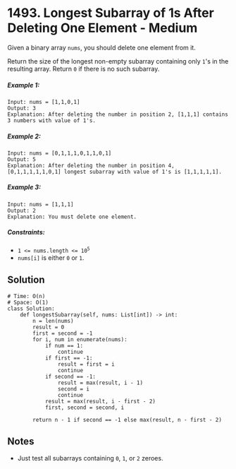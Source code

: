 # 1493. Longest Subarray of 1s After Deleting One Element - Medium

Given a binary array `nums`, you should delete one element from it.

Return the size of the longest non-empty subarray containing only `1`'s in the resulting array. Return `0` if there is no such subarray.

##### Example 1:

```
Input: nums = [1,1,0,1]
Output: 3
Explanation: After deleting the number in position 2, [1,1,1] contains 3 numbers with value of 1's.
```

##### Example 2:

```
Input: nums = [0,1,1,1,0,1,1,0,1]
Output: 5
Explanation: After deleting the number in position 4, [0,1,1,1,1,1,0,1] longest subarray with value of 1's is [1,1,1,1,1].
```

##### Example 3:

```
Input: nums = [1,1,1]
Output: 2
Explanation: You must delete one element.
```

##### Constraints:

- <code>1 <= nums.length <= 10<sup>5</sup></code>
- `nums[i]` is either `0` or `1`.

## Solution

```
# Time: O(n)
# Space: O(1)
class Solution:
    def longestSubarray(self, nums: List[int]) -> int:
        n = len(nums)
        result = 0
        first = second = -1
        for i, num in enumerate(nums):
            if num == 1:
                continue
            if first == -1:
                result = first = i
                continue
            if second == -1:
                result = max(result, i - 1)
                second = i
                continue
            result = max(result, i - first - 2)
            first, second = second, i

        return n - 1 if second == -1 else max(result, n - first - 2)
```

## Notes
- Just test all subarrays containing `0`, `1`, or `2` zeroes.